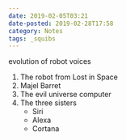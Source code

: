 ```yaml
---
date: 2019-02-05T03:21
date-posted: 2019-02-28T17:58
category: Notes
tags: _squibs
---
```


evolution of robot voices

1.  The robot from Lost in Space
2.  Majel Barret
3.  The evil universe computer
4.  The three sisters
    - Siri
    - Alexa
    - Cortana
